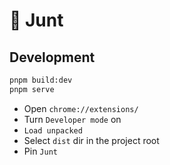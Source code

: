 # 🚀 Junt


## Development

```bash
pnpm build:dev
pnpm serve
```

* Open `chrome://extensions/`
* Turn `Developer mode` on
* `Load unpacked`
* Select `dist` dir in the project root
* Pin `Junt`